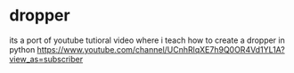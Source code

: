 # dropper

its a port of youtube tutioral video where i teach how to create a dropper in python
https://www.youtube.com/channel/UCnhRlqXE7h9Q0OR4Vd1YL1A?view_as=subscriber
